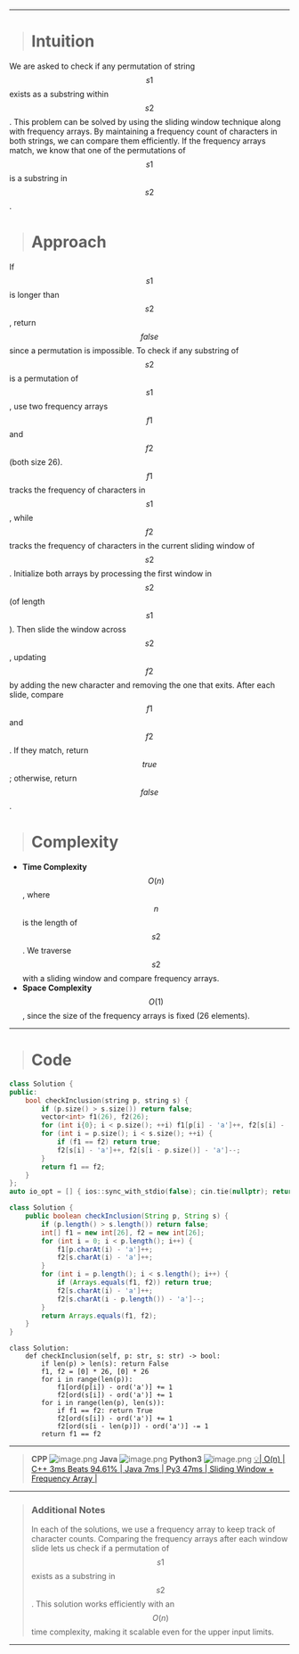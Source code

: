 #

---

> # Intuition
We are asked to check if any permutation of string $$s1$$ exists as a substring within $$s2$$. This problem can be solved by using the sliding window technique along with frequency arrays. By maintaining a frequency count of characters in both strings, we can compare them efficiently. If the frequency arrays match, we know that one of the permutations of $$s1$$ is a substring in $$s2$$.

> # Approach
If $$s1$$ is longer than $$s2$$, return $$false$$ since a permutation is impossible. To check if any substring of $$s2$$ is a permutation of $$s1$$, use two frequency arrays $$f1$$ and $$f2$$ (both size 26). $$f1$$ tracks the frequency of characters in $$s1$$, while $$f2$$ tracks the frequency of characters in the current sliding window of $$s2$$. Initialize both arrays by processing the first window in $$s2$$ (of length $$s1$$). Then slide the window across $$s2$$, updating $$f2$$ by adding the new character and removing the one that exits. After each slide, compare $$f1$$ and $$f2$$. If they match, return $$true$$; otherwise, return $$false$$.


> # Complexity
- **Time Complexity** $$O(n)$$, where $$n$$ is the length of $$s2$$. We traverse $$s2$$ with a sliding window and compare frequency arrays.
- **Space Complexity** $$O(1)$$, since the size of the frequency arrays is fixed (26 elements).
---
> # Code
```cpp []
class Solution {
public:
    bool checkInclusion(string p, string s) {
        if (p.size() > s.size()) return false;
        vector<int> f1(26), f2(26);
        for (int i{0}; i < p.size(); ++i) f1[p[i] - 'a']++, f2[s[i] - 'a']++;
        for (int i = p.size(); i < s.size(); ++i) {
            if (f1 == f2) return true;
            f2[s[i] - 'a']++, f2[s[i - p.size()] - 'a']--;
        }
        return f1 == f2;
    }
};
auto io_opt = [] { ios::sync_with_stdio(false); cin.tie(nullptr); return 0; }();
```
```Java []
class Solution {
    public boolean checkInclusion(String p, String s) {
        if (p.length() > s.length()) return false;
        int[] f1 = new int[26], f2 = new int[26];
        for (int i = 0; i < p.length(); i++) {
            f1[p.charAt(i) - 'a']++;
            f2[s.charAt(i) - 'a']++;
        }
        for (int i = p.length(); i < s.length(); i++) {
            if (Arrays.equals(f1, f2)) return true;
            f2[s.charAt(i) - 'a']++;
            f2[s.charAt(i - p.length()) - 'a']--;
        }
        return Arrays.equals(f1, f2);
    }
}
```
```python3 []
class Solution:
    def checkInclusion(self, p: str, s: str) -> bool:
        if len(p) > len(s): return False
        f1, f2 = [0] * 26, [0] * 26
        for i in range(len(p)):
            f1[ord(p[i]) - ord('a')] += 1
            f2[ord(s[i]) - ord('a')] += 1
        for i in range(len(p), len(s)):
            if f1 == f2: return True
            f2[ord(s[i]) - ord('a')] += 1
            f2[ord(s[i - len(p)]) - ord('a')] -= 1
        return f1 == f2
```
---

> **CPP** 
> ![image.png](https://assets.leetcode.com/users/images/c5292e50-df42-4d3c-8f65-7ba282f39e0c_1728098931.8001873.png)
> **Java**
> ![image.png](https://assets.leetcode.com/users/images/8c1e6792-98fe-4c49-99c4-b77f3b7bb7d9_1728098998.3647795.png)
> **Python3**
> ![image.png](https://assets.leetcode.com/users/images/5dfede78-09f9-44fa-b097-34477bcc33d0_1728098971.796943.png)
[💡| O(n) | C++ 3ms Beats 94.61% | Java 7ms | Py3 47ms | Sliding Window + Frequency Array |](https://leetcode.com/problems/permutation-in-string/description/?envType=daily-question&envId=2024-10-05)

---

> ### Additional Notes
> In each of the solutions, we use a frequency array to keep track of character counts. Comparing the frequency arrays after each window slide lets us check if a permutation of $$s1$$ exists as a substring in $$s2$$.
> This solution works efficiently with an $$O(n)$$ time complexity, making it scalable even for the upper input limits.

---
